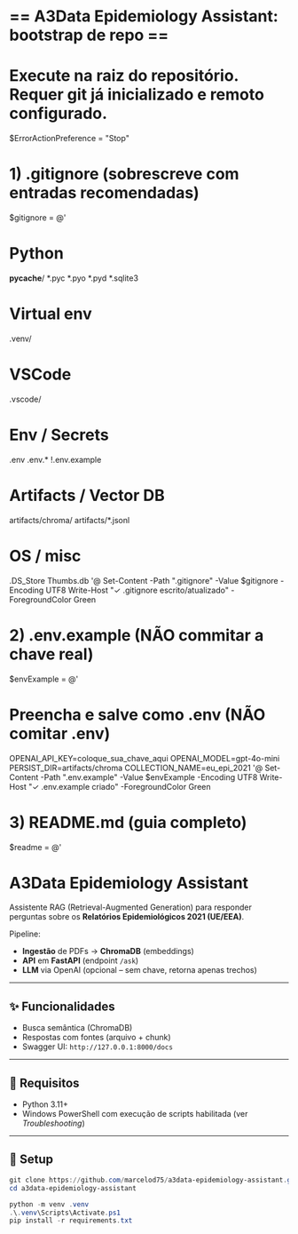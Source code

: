 # == A3Data Epidemiology Assistant: bootstrap de repo ==
# Execute na raiz do repositório. Requer git já inicializado e remoto configurado.

$ErrorActionPreference = "Stop"

# 1) .gitignore (sobrescreve com entradas recomendadas)
$gitignore = @'
# Python
__pycache__/
*.pyc
*.pyo
*.pyd
*.sqlite3

# Virtual env
.venv/

# VSCode
.vscode/

# Env / Secrets
.env
.env.*
!.env.example

# Artifacts / Vector DB
artifacts/chroma/
artifacts/*.jsonl

# OS / misc
.DS_Store
Thumbs.db
'@
Set-Content -Path ".gitignore" -Value $gitignore -Encoding UTF8
Write-Host "✓ .gitignore escrito/atualizado" -ForegroundColor Green

# 2) .env.example (NÃO commitar a chave real)
$envExample = @'
# Preencha e salve como .env (NÃO comitar .env)
OPENAI_API_KEY=coloque_sua_chave_aqui
OPENAI_MODEL=gpt-4o-mini
PERSIST_DIR=artifacts/chroma
COLLECTION_NAME=eu_epi_2021
'@
Set-Content -Path ".env.example" -Value $envExample -Encoding UTF8
Write-Host "✓ .env.example criado" -ForegroundColor Green

# 3) README.md (guia completo)
$readme = @'
# A3Data Epidemiology Assistant

Assistente RAG (Retrieval-Augmented Generation) para responder perguntas sobre os **Relatórios Epidemiológicos 2021 (UE/EEA)**.

Pipeline:
- **Ingestão** de PDFs → **ChromaDB** (embeddings)
- **API** em **FastAPI** (endpoint `/ask`)
- **LLM** via OpenAI (opcional – sem chave, retorna apenas trechos)

---

## ✨ Funcionalidades
- Busca semântica (ChromaDB)
- Respostas com fontes (arquivo + chunk)
- Swagger UI: `http://127.0.0.1:8000/docs`

---

## 🧱 Requisitos
- Python 3.11+
- Windows PowerShell com execução de scripts habilitada (ver *Troubleshooting*)

---

## 🚀 Setup

```powershell
git clone https://github.com/marcelod75/a3data-epidemiology-assistant.git
cd a3data-epidemiology-assistant

python -m venv .venv
.\.venv\Scripts\Activate.ps1
pip install -r requirements.txt
